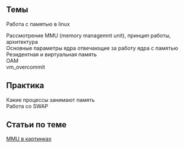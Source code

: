 ## Темы
Работа с памятью в linux

Рассмотрение MMU (memory managemnt unit), принцип работы, архитектура  
Основные параметры ядра отвечающие за работу ядра с памятью  
Резидентная и виртуальная память  
OAM  
vm_overcommit

## Практика
Какие процессы занимают память  
Работа со SWAP

## Статьи по теме
[MMU в картинках](https://habr.com/ru/post/211150/)  
